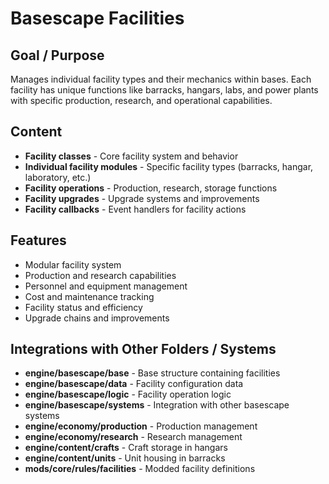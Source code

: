 # Basescape Facilities

## Goal / Purpose
Manages individual facility types and their mechanics within bases. Each facility has unique functions like barracks, hangars, labs, and power plants with specific production, research, and operational capabilities.

## Content
- **Facility classes** - Core facility system and behavior
- **Individual facility modules** - Specific facility types (barracks, hangar, laboratory, etc.)
- **Facility operations** - Production, research, storage functions
- **Facility upgrades** - Upgrade systems and improvements
- **Facility callbacks** - Event handlers for facility actions

## Features
- Modular facility system
- Production and research capabilities
- Personnel and equipment management
- Cost and maintenance tracking
- Facility status and efficiency
- Upgrade chains and improvements

## Integrations with Other Folders / Systems
- **engine/basescape/base** - Base structure containing facilities
- **engine/basescape/data** - Facility configuration data
- **engine/basescape/logic** - Facility operation logic
- **engine/basescape/systems** - Integration with other basescape systems
- **engine/economy/production** - Production management
- **engine/economy/research** - Research management
- **engine/content/crafts** - Craft storage in hangars
- **engine/content/units** - Unit housing in barracks
- **mods/core/rules/facilities** - Modded facility definitions
